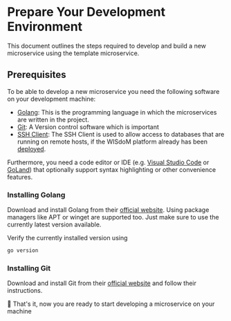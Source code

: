 # Prepare Your Development Environment
This document outlines the steps required to develop and build a new 
microservice using the template microservice.

## Prerequisites
To be able to develop a new microservice you need the following software on your
development machine:
* [Golang](https://go.dev): This is the programming language in which the microservices are 
    written in the project.
* [Git](https://git-scm.com): A Version control software which is important
* [SSH Client](https://www.openssh.com/): The SSH Client is used to allow access
    to databases that are running on remote hosts, if the WISdoM platform
    already has been [deployed](../deployment.md).

Furthermore, you need a code editor or IDE (e.g. 
[Visual Studio Code](https://code.visualstudio.com/) or 
[GoLand](https://www.jetbrains.com/go/)) that optionally support syntax
highlighting or other convenience features.

### Installing Golang

Download and install Golang from their 
[official website](https://go.dev/doc/install). Using package managers like
APT or winget are supported too. Just make sure to use the currently latest
version available.

Verify the currently installed version using
```sh
go version
```

### Installing Git

Download and install Git from their 
[official website](https://git-scm.com/downloads) and follow their instructions.

🎉 That's it, now you are ready to start developing a microservice on your
machine
